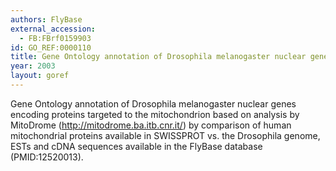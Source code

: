 ```yaml
--- 
authors: FlyBase
external_accession: 
  - FB:FBrf0159903
id: GO_REF:0000110
title: Gene Ontology annotation of Drosophila melanogaster nuclear genes encoding proteins targeted to the mitochondrion.
year: 2003
layout: goref
---
```


Gene Ontology annotation of Drosophila melanogaster nuclear genes encoding proteins targeted to the mitochondrion based on analysis by MitoDrome (http://mitodrome.ba.itb.cnr.it/) by comparison of human mitochondrial proteins available in SWISSPROT vs. the Drosophila genome, ESTs and cDNA sequences available in the FlyBase database (PMID:12520013).

